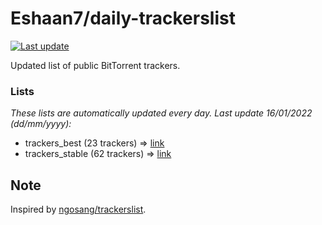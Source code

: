 
# Eshaan7/daily-trackerslist 

[![Last update](https://img.shields.io/badge/Last%20update-16/01/2022-blue.svg)](#)

Updated list of public BitTorrent trackers.

### Lists
*These lists are automatically updated every day. Last update 16/01/2022 (_dd/mm/yyyy_):*

* trackers_best (23 trackers) => [link](https://raw.githubusercontent.com/eshaan7/daily-trackerslist/master/trackers_best.txt)
* trackers_stable (62 trackers) => [link](https://raw.githubusercontent.com/eshaan7/daily-trackerslist/master/trackers_stable.txt)

## Note

Inspired by [ngosang/trackerslist](https://github.com/ngosang/trackerslist).
